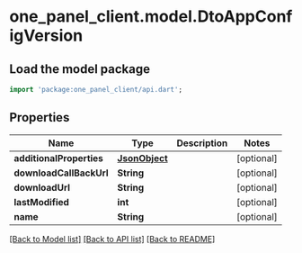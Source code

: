 # one_panel_client.model.DtoAppConfigVersion

## Load the model package
```dart
import 'package:one_panel_client/api.dart';
```

## Properties
Name | Type | Description | Notes
------------ | ------------- | ------------- | -------------
**additionalProperties** | [**JsonObject**](.md) |  | [optional] 
**downloadCallBackUrl** | **String** |  | [optional] 
**downloadUrl** | **String** |  | [optional] 
**lastModified** | **int** |  | [optional] 
**name** | **String** |  | [optional] 

[[Back to Model list]](../README.md#documentation-for-models) [[Back to API list]](../README.md#documentation-for-api-endpoints) [[Back to README]](../README.md)


